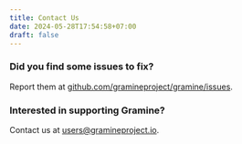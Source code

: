 ```yaml
---
title: Contact Us
date: 2024-05-28T17:54:58+07:00
draft: false
---
```


### Did you find some issues to fix?

Report them at [github.com/gramineproject/gramine/issues](https://github.com/gramineproject/gramine/issues).

### Interested in supporting Gramine?

Contact us at [users@gramineproject.io](mailto:users@gramineproject.io).